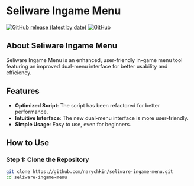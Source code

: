 # Seliware Ingame Menu

[![GitHub release (latest by date)](https://img.shields.io/github/v/release/narychkin/seliware-ingame-menu)](https://github.com/narychkin/seliware-ingame-menu/releases)
[![GitHub](https://img.shields.io/github/license/narychkin/seliware-ingame-menu)](https://github.com/narychkin/seliware-ingame-menu/blob/main/LICENSE)

## About Seliware Ingame Menu

Seliware Ingame Menu is an enhanced, user-friendly in-game menu tool featuring an improved dual-menu interface for better usability and efficiency.

## Features

- **Optimized Script**: The script has been refactored for better performance.
- **Intuitive Interface**: The new dual-menu interface is more user-friendly.
- **Simple Usage**: Easy to use, even for beginners.

## How to Use

### Step 1: Clone the Repository

```bash
git clone https://github.com/narychkin/seliware-ingame-menu.git
cd seliware-ingame-menu
